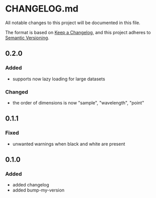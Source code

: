 # CHANGELOG.md

All notable changes to this project will be documented in this file.

The format is based on [Keep a Changelog](https://keepachangelog.com/en/1.0.0/),
and this project adheres to [Semantic Versioning](https://semver.org/spec/v2.0.0.html).

## 0.2.0

### Added

- supports now lazy loading for large datasets

### Changed

- the order of dimensions is now "sample", "wavelength", "point"

## 0.1.1

### Fixed

- unwanted warnings when black and white are present

## 0.1.0

### Added

- added changelog
- added bump-my-version

